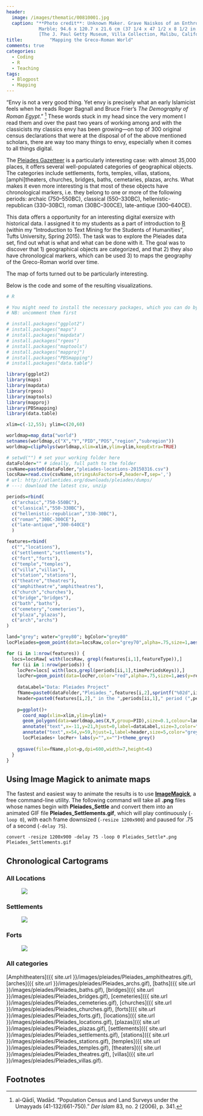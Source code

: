 ```yaml
---
header:
  image: /images/thematic/00810001.jpg
  caption: "**Photo credit**: Unknown Maker. Grave Naiskos of an Enthroned Woman with an Attendant, about 100 B.C.,
			Marble; 94.6 x 120.7 x 21.6 cm (37 1/4 x 47 1/2 x 8 1/2 in.). 
			[The J. Paul Getty Museum, Villa Collection, Malibu, California.](http://www.getty.edu/art/collection/objects/7009/unknown-maker-grave-naiskos-of-an-enthroned-woman-with-an-attendant-east-greek-about-100-bc/)"
title:			"Mapping the Greco-Roman World"
comments: true
categories:
  - Coding
  - R
  - Teaching
tags:
  - Blogpost
  - Mapping
---
```


“Envy is not a very good thing. Yet envy is precisely what an early Islamicist feels when he reads Roger Bagnall and Bruce Frier’s *The Demography of Roman Egypt*.” [^fn1] These words stuck in my head since the very moment I read them and over the past two years of working among and with the classicists my classics envy has been growing—on top of 300 original census declarations that were at the disposal of of the above mentioned scholars, there are way too many things to envy, especially when it comes to all things digital.

The [Pleiades Gazetteer](http://pleiades.stoa.org/) is a particularly interesting case: with almost 35,000 places, it offers several well-populated categories of geographical objects. The categories include settlements, forts, temples, villas, stations, [amphi]theaters, churches, bridges, baths, cemetaries, plazas, archs. What makes it even more interesting is that most of these objects have chronological markers, i.e. they belong to one or more of the following periods: archaic (750–550BC), classical (550–330BC), hellenistic-republican (330–30BC), roman (30BC–300CE), late-antique (300–640CE).

This data offers a opportunity for an interesting digital exersize with historical data. I assigned it to my students as a part of introduction to [R](https://www.r-project.org/) (within my “Introduction to Text Mining for the Students of Humanities”, Tufts University, Spring 2015). The task was to explore the Pleiades data set, find out what is what and what can be done with it. The goal was to discover that 1) geographical objects are categorized, and that 2) they also have chronological markers, which can be used 3) to maps the geography of the Greco-Roman world over time.

The map of forts turned out to be particularly interesting.

Below is the code and some of the resulting visualizations.

~~~ r
# R

# You might need to install the necessary packages, which you can do by running the following lines
# NB: uncomment them first

# install.packages("ggplot2")
# install.packages("maps")
# install.packages("mapdata")
# install.packages("rgeos")
# install.packages("maptools")
# install.packages("mapproj")
# install.packages("PBSmapping")
# install.packages("data.table")

library(ggplot2)
library(maps)
library(mapdata)
library(rgeos)
library(maptools)
library(mapproj)
library(PBSmapping)
library(data.table)

xlim=c(-12,55); ylim=c(20,60)

worldmap=map_data("world")
setnames(worldmap,c("X","Y","PID","POS","region","subregion"))
worldmap=clipPolys(worldmap,xlim=xlim,ylim=ylim,keepExtra=TRUE)

# setwd("") # set your working folder here
dataFolder="" # ideally, full path to the folder
csvName=paste0(dataFolder,"pleiades-locations-20150316.csv")
locsRaw=read.csv(csvName,stringsAsFactors=F,header=T,sep=',')
# url: http://atlantides.org/downloads/pleiades/dumps/
# ---: download the latest csv, unzip 

periods=rbind(
  c("archaic","750-550BC"),
  c("classical","550-330BC"),
  c("hellenistic-republican","330-30BC"),
  c("roman","30BC-300CE"),
  c("late-antique","300-640CE")
  )

features=rbind(
  c("","locations"),
  c("settlement","settlements"),
  c("fort","forts"),
  c("temple","temples"),
  c("villa","villas"),
  c("station","stations"),
  c("theatre","theatres"),
  c("amphitheatre","amphitheatres"),
  c("church","churches"),
  c("bridge","bridges"),
  c("bath","baths"),
  c("cemetery","cemeteries"),
  c("plaza","plazas"),
  c("arch","archs")
)

land="grey"; water="grey80"; bgColor="grey80"
locPleiades=geom_point(data=locsRaw,color="grey70",alpha=.75,size=1,aes(y=reprLat,x=reprLong))

for (i in 1:nrow(features)) {
  locs=locsRaw[ with(locsRaw, grepl(features[i,1],featureType)),]
  for (ii in 1:nrow(periods)) {
    locPer=locs[ with(locs,grepl(periods[ii,1],timePeriodsKeys)),]
    locPer=geom_point(data=locPer,color="red",alpha=.75,size=1,aes(y=reprLat,x=reprLong))
    
    dataLabel="Data: Pleiades Project"
    fName=paste0(dataFolder,"Pleiades_",features[i,2],sprintf("%02d",ii),".png")
    header=paste0(features[i,2]," in the ",periods[ii,1]," period (",periods[ii,2],")")
    
    p=ggplot()+
      coord_map(xlim=xlim,ylim=ylim)+
      geom_polygon(data=worldmap,aes(X,Y,group=PID),size=0.1,colour=land,fill=water,alpha=1)+
      annotate("text",x=-11,y=21,hjust=0,label=dataLabel,size=3,color="grey40")+
      annotate("text",x=54,y=59,hjust=1,label=header,size=5,color="grey40")+ 
      locPleiades+ locPer+ labs(y="",x="")+theme_grey()
    
    ggsave(file=fName,plot=p,dpi=600,width=7,height=6)
  }
}
~~~

## Using Image Magick to animate maps
The fastest and easiest way to animate the results is to use [**ImageMagick**](http://www.imagemagick.org/), a free command-line utility. The following command will take all **.png** files whose names begin with **Pleiades\_Settle** and convert them into an animated GIF file **Pleiades\_Settlements.gif**, which will play continuously (`-loop 0`), with each frame downsized (`-resize 1200x900`) and paused for .75 of a second (`-delay 75`).

~~~
convert -resize 1200x900 -delay 75 -loop 0 Pleiades_Settle*.png Pleiades_Settlements.gif
~~~


## Chronological Cartograms


### All Locations

<figure class="fit">
	<a href="{{ site.url }}/images/pleiades/Pleiades_locations.gif" title="">
	<img src="{{ site.url }}/images/pleiades/Pleiades_locations.gif">
	</a>
</figure>

### Settlements

<figure class="fit">
	<a href="{{ site.url }}/images/pleiades/Pleiades_settlements.gif" title="">
	<img src="{{ site.url }}/images/pleiades/Pleiades_settlements.gif">
	</a>
</figure>


### Forts

<figure class="fit">
	<a href="{{ site.url }}/images/pleiades/Pleiades_forts.gif" title="">
	<img src="{{ site.url }}/images/pleiades/Pleiades_forts.gif">
	</a>
</figure>

### All categories

[Amphitheaters]({{ site.url }}/images/pleiades/Pleiades_amphitheatres.gif), 
[arches]({{ site.url }}/images/pleiades/Pleiades_archs.gif),
[baths]({{ site.url }}/images/pleiades/Pleiades_baths.gif), 
[bridges]({{ site.url }}/images/pleiades/Pleiades_bridges.gif), 
[cemeteries]({{ site.url }}/images/pleiades/Pleiades_cemeteries.gif), 
[churches]({{ site.url }}/images/pleiades/Pleiades_churches.gif), 
[forts]({{ site.url }}/images/pleiades/Pleiades_forts.gif), 
[locations]({{ site.url }}/images/pleiades/Pleiades_locations.gif), 
[plazas]({{ site.url }}/images/pleiades/Pleiades_plazas.gif), 
[settlements]({{ site.url }}/images/pleiades/Pleiades_settlements.gif), 
[stations]({{ site.url }}/images/pleiades/Pleiades_stations.gif), 
[temples]({{ site.url }}/images/pleiades/Pleiades_temples.gif), 
[theaters]({{ site.url }}/images/pleiades/Pleiades_theatres.gif), 
[villas]({{ site.url }}/images/pleiades/Pleiades_villas.gif).


## Footnotes

[^fn1]: al-Qādī, Wadād. “Population Census and Land Surveys under the Umayyads (41-132/661-750).” _Der Islam_ 83, no. 2 (2006), p. 341.
